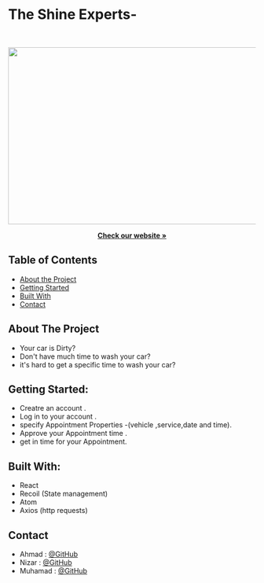 # The Shine Experts-

<br />

<p align="center">
  <img src="/wash.jpg" width=1080px height=360px />
</p>

  <p align="center">
    <a href="https://drworkout123.netlify.app/
" ><strong>Check our website »</strong></a>
  </p>

<!-- TABLE OF CONTENTS -->

## Table of Contents

- [About the Project](#about-the-project)
- [Getting Started](#getting-started)
- [Built With](#built-with)
- [Contact](#contact)




## About The Project
- Your car is Dirty? 
- Don't have much time to wash your car?
- it's hard to get a specific time to wash your car?
 



## Getting Started:
- Creatre an account .
- Log in to your account .
- specify Appointment Properties -(vehicle ,service,date and time).
- Approve your Appointment time .
- get in time for your Appointment.



## Built With:
- React
- Recoil (State management)
- Atom
- Axios (http requests)


## Contact

- Ahmad : [@GitHub](https://github.com/ahmad420)
- Nizar : [@GitHub](https://github.com/nizarhalloun)
- Muhamad : [@GitHub](https://github.com/muhkham)
